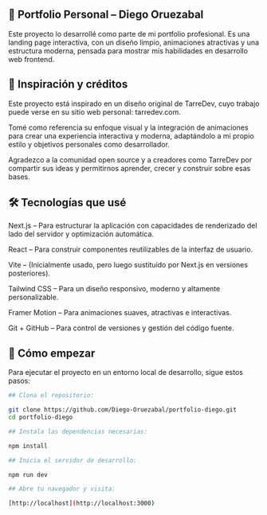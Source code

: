 ## 🚀 Portfolio Personal – Diego Oruezabal
Este proyecto lo desarrollé como parte de mi portfolio profesional. Es una landing page interactiva, con un diseño limpio, animaciones atractivas y una estructura moderna, pensada para mostrar mis habilidades en desarrollo web frontend.

## 🙌 Inspiración y créditos
Este proyecto está inspirado en un diseño original de TarreDev, cuyo trabajo puede verse en su sitio web personal: tarredev.com.

Tomé como referencia su enfoque visual y la integración de animaciones para crear una experiencia interactiva y moderna, adaptándolo a mi propio estilo y objetivos personales como desarrollador.

Agradezco a la comunidad open source y a creadores como TarreDev por compartir sus ideas y permitirnos aprender, crecer y construir sobre esas bases.

## 🛠️ Tecnologías que usé
Next.js – Para estructurar la aplicación con capacidades de renderizado del lado del servidor y optimización automática.

React – Para construir componentes reutilizables de la interfaz de usuario.

Vite – (Inicialmente usado, pero luego sustituido por Next.js en versiones posteriores).

Tailwind CSS – Para un diseño responsivo, moderno y altamente personalizable.

Framer Motion – Para animaciones suaves, atractivas e interactivas.

Git + GitHub – Para control de versiones y gestión del código fuente.

## 🚧 Cómo empezar
Para ejecutar el proyecto en un entorno local de desarrollo, sigue estos pasos:

```bash
## Clona el repositorio:

git clone https://github.com/Diego-Oruezabal/portfolio-diego.git
cd portfolio-diego

## Instala las dependencias necesarias:

npm install

## Inicia el servidor de desarrollo:

npm run dev

## Abre tu navegador y visita:

[http://localhost](http://localhost:3000)







